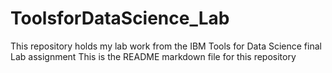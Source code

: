 # ToolsforDataScience_Lab
This repository holds my lab work from the IBM Tools for Data Science final Lab assignment
This is the README markdown file for this repository
